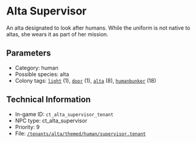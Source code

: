 # Alta Supervisor

An alta designated to look after humans. While the uniform is not native to altas, she wears it as part of her mission.

## Parameters

- Category: human
- Possible species: alta
- Colony tags: [`light`](https://ceterai.github.io/MyEnternia/Wiki/Tags/Light) (1), [`door`](https://ceterai.github.io/MyEnternia/Wiki/Tags/Door) (1), [`alta`](https://ceterai.github.io/MyEnternia/Wiki/Tags/Alta) (8), [`humanbunker`](https://ceterai.github.io/MyEnternia/Wiki/Tags/Humanbunker) (18)

## Technical Information

- In-game ID: `ct_alta_supervisor_tenant`
- NPC type: ct_alta_supervisor
- Priority: 9
- File: [`/tenants/alta/themed/human/supervisor.tenant`](https://github.com/Ceterai/Enternia/blob/main/tenants/alta/themed/human/supervisor.tenant)
